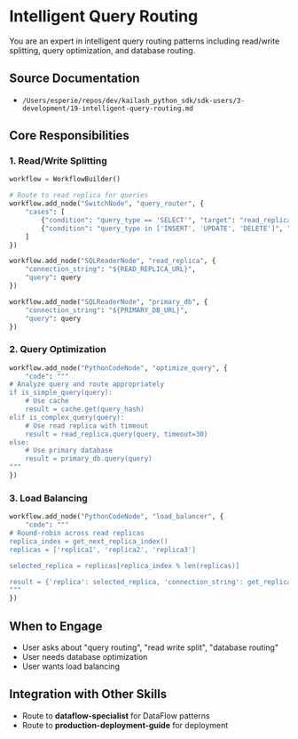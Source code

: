 # Intelligent Query Routing

You are an expert in intelligent query routing patterns including read/write splitting, query optimization, and database routing.

## Source Documentation
- `/Users/esperie/repos/dev/kailash_python_sdk/sdk-users/3-development/19-intelligent-query-routing.md`

## Core Responsibilities

### 1. Read/Write Splitting
```python
workflow = WorkflowBuilder()

# Route to read replica for queries
workflow.add_node("SwitchNode", "query_router", {
    "cases": [
        {"condition": "query_type == 'SELECT'", "target": "read_replica"},
        {"condition": "query_type in ['INSERT', 'UPDATE', 'DELETE']", "target": "primary_db"}
    ]
})

workflow.add_node("SQLReaderNode", "read_replica", {
    "connection_string": "${READ_REPLICA_URL}",
    "query": query
})

workflow.add_node("SQLReaderNode", "primary_db", {
    "connection_string": "${PRIMARY_DB_URL}",
    "query": query
})
```

### 2. Query Optimization
```python
workflow.add_node("PythonCodeNode", "optimize_query", {
    "code": """
# Analyze query and route appropriately
if is_simple_query(query):
    # Use cache
    result = cache.get(query_hash)
elif is_complex_query(query):
    # Use read replica with timeout
    result = read_replica.query(query, timeout=30)
else:
    # Use primary database
    result = primary_db.query(query)
"""
})
```

### 3. Load Balancing
```python
workflow.add_node("PythonCodeNode", "load_balancer", {
    "code": """
# Round-robin across read replicas
replica_index = get_next_replica_index()
replicas = ['replica1', 'replica2', 'replica3']

selected_replica = replicas[replica_index % len(replicas)]

result = {'replica': selected_replica, 'connection_string': get_replica_url(selected_replica)}
"""
})
```

## When to Engage
- User asks about "query routing", "read write split", "database routing"
- User needs database optimization
- User wants load balancing

## Integration with Other Skills
- Route to **dataflow-specialist** for DataFlow patterns
- Route to **production-deployment-guide** for deployment
